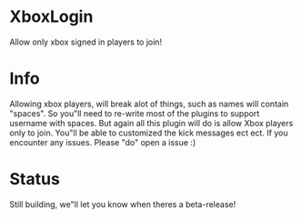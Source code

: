 # XboxLogin
Allow only  xbox signed in players to join!

# Info

Allowing xbox players, will break alot of things, such as names will contain "spaces". So you"ll need to re-write most of the plugins to support username with spaces. But again all this plugin will do is allow Xbox players only to join. You"ll be able to customized the kick messages ect ect. If you encounter any issues. Please "do" open a issue :) 


# Status

Still building, we"ll let you know when theres a beta-release!
